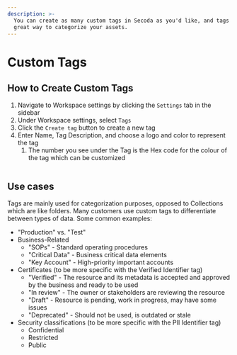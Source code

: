 ```yaml
---
description: >-
  You can create as many custom tags in Secoda as you'd like, and tags are a
  great way to categorize your assets.
---
```


# Custom Tags

## How to Create Custom Tags

1. Navigate to Workspace settings by clicking the `Settings` tab in the sidebar
2. Under Workspace settings, select `Tags`
3. Click the `Create tag` button to create a new tag
4. Enter Name, Tag Description, and choose a logo and color to represent the tag
   1. The number you see under the Tag is the Hex code for the colour of the tag which can be customized

<figure><img src="../../.gitbook/assets/Kapture 2023-08-23 at 11.11.19 (1).gif" alt=""><figcaption></figcaption></figure>

## Use cases

Tags are mainly used for categorization purposes, opposed to Collections which are like folders. Many customers use custom tags to differentiate between types of data. Some common examples:

* "Production" vs. "Test"
* Business-Related
  * "SOPs" - Standard operating procedures
  * "Critical Data" - Business critical data elements
  * "Key Account" - High-priority important accounts
* Certificates (to be more specific with the Verified Identifier tag)
  * "Verified" - The resource and its metadata is accepted and approved by the business and ready to be used
  * "In review" - The owner or stakeholders are reviewing the resource
  * "Draft" - Resource is pending, work in progress, may have some issues
  * "Deprecated" - Should not be used, is outdated or stale
* Security classifications (to be more specific with the PII Identifier tag)
  * Confidential
  * Restricted
  * Public
